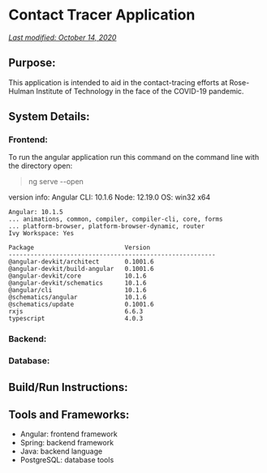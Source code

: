 # Contact Tracer Application
<i> <ins> Last modified: October 14, 2020 </ins> </i>

## Purpose: 
This application is intended to aid in the contact-tracing efforts at Rose-Hulman Institute of Technology in the face of the COVID-19 pandemic. 

## System Details: 
### Frontend:
To run the angular application run this command on the command line with the directory open:

> ng serve --open

version info:
    Angular CLI: 10.1.6
    Node: 12.19.0
    OS: win32 x64

    Angular: 10.1.5
    ... animations, common, compiler, compiler-cli, core, forms
    ... platform-browser, platform-browser-dynamic, router
    Ivy Workspace: Yes

    Package                         Version
    ---------------------------------------------------------
    @angular-devkit/architect       0.1001.6
    @angular-devkit/build-angular   0.1001.6
    @angular-devkit/core            10.1.6
    @angular-devkit/schematics      10.1.6
    @angular/cli                    10.1.6
    @schematics/angular             10.1.6
    @schematics/update              0.1001.6
    rxjs                            6.6.3
    typescript                      4.0.3


### Backend: 
### Database: 

## Build/Run Instructions: 

## Tools and Frameworks: 
* Angular: frontend framework 
* Spring: backend framework 
* Java: backend language 
* PostgreSQL: database tools
